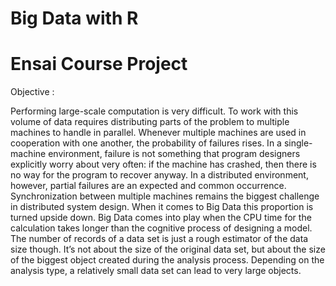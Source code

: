 # Big Data with R
# Ensai Course Project

Objective : 

Performing large-scale computation is very difficult. To work with this volume of data
requires distributing parts of the problem to multiple machines to handle in parallel.
Whenever multiple machines are used in cooperation with one another, the probability of
failures rises. In a single-machine environment, failure is not something that program
designers explicitly worry about very often: if the machine has crashed, then there is no way
for the program to recover anyway. In a distributed environment, however, partial failures
are an expected and common occurrence. Synchronization between multiple machines
remains the biggest challenge in distributed system design. When it comes to Big Data this
proportion is turned upside down. Big Data comes into play when the CPU time for the
calculation takes longer than the cognitive process of designing a model. The number of
records of a data set is just a rough estimator of the data size though. It’s not about the size
of the original data set, but about the size of the biggest object created during the analysis
process. Depending on the analysis type, a relatively small data set can lead to very large
objects.


